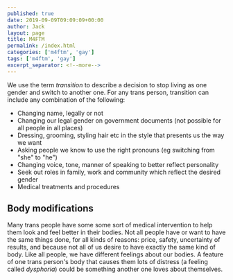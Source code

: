 ```yaml
---
published: true
date: 2019-09-09T09:09:09+00:00
author: Jack
layout: page
title: M4FTM
permalink: /index.html
categories: ['m4ftm', 'gay']
tags: ['m4ftm', 'gay']
excerpt_separator: <!--more-->
---
```


We use the term _transition_ to describe a decision to stop living as one gender and switch to another one. For any trans person, transition can include any combination of the following:

<!--more-->



  * Changing name, legally or not
  * Changing our legal gender on government documents (not possible for all people in all places)
  * Dressing, grooming, styling hair etc in the style that presents us the way we want
  * Asking people we know to use the right pronouns (eg switching from "she" to "he")
  * Changing voice, tone, manner of speaking to better reflect personality
  * Seek out roles in family, work and community which reflect the desired gender
  * Medical treatments and procedures

## Body modifications

Many trans people have some some sort of medical intervention to help them look and feel better in their bodies. Not all people have or want to have the same things done, for all kinds of reasons: price, safety, uncertainty of results, and because not all of us desire to have exactly the same kind of body. Like all people, we have different feelings about our bodies. A feature of one trans person's body that causes them lots of distress (a feeling called _dysphoria_) could be something another one loves about themselves.
